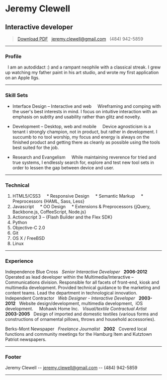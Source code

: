# Jeremy Clewell
## Interactive developer

 > [Download PDF](resume.pdf)  
 > [jeremy.clewell@gmail.com](jeremy.clewell@gmail.com)  
 > (484) 942-5859

------

### Profile 

  I am an autodidact :) and a rampant neophile with a classical streak. I grew up watching my father paint in his art studio, and wrote my first application on an Apple IIgs. 

------

### Skill Sets 

* Interface Design – Interactive and web  
  Wireframing and comping with the user's best interests in mind. I focus on intuitive interaction with an emphasis on subtlty and usability rather than glitz and novelty. 

* Development – Desktop, web and mobile  
  Device agnosticism is a tenant i strongly champion, not in product, but rather in development. I succumb to no tool worship, my focus and energy is always on the finished product and getting there as cleanly as possible using the tools best suited for the job. 

* Research and Evangelism  
  While maintaining reverence for tried and true systems, I endlessly search for, explore and test new tool sets in order to lessen the gap between device and user. 

-------

### Technical 

1. HTML5/CSS3
    * Responsive Design
    * Semantic Markup
    * Preprocessors {HAML, Sass, Less}
3. Javascript
    * OO Design
    * Extensions & Preprocessors {jQuery, Backbone.js, CoffeeScript, Node.js}
5. Actionscript 3 – {Flash Builder and the Flex SDK}
7. Python
8. Objective-C 2.0
9. Git
10. OS X / FreeBSD
12. Linux

------

### Experience

Independence Blue Cross  
*Senior Interactive Developer*  
__2006-2012__  
Operated as lead developer within the Multimedia/Interactive – Communications division. Responsible for all facets of front-end, kiosk and multimedia development. Provided technical guidance to the marketing and content teams. Lead the department in technological innovation.  
  
Independent Contractor  
*Web Designer - Interactive Developer*  
__2003-2012__  
Website design/development, multimedia development,  iOS development. 
  
Mohawk Home Inc.  
*Visual/textile Contractual Artist*  
__2003-2005__  
Design of imported and domestic textiles (various forms and constructions of ornamental pillows, throws and household accessories).

Berks-Mont Newspaper  
*Freelance Journalist*  
__2002__  
Covered local functions and community meetings for the Hamburg Item and Kutztown Patriot newspapers.

------

### Footer 

Jeremy Clewell -- [jeremy.clewell@gmail.com](jeremy.clewell@gmail.com) -- (484) 942-5859

------
